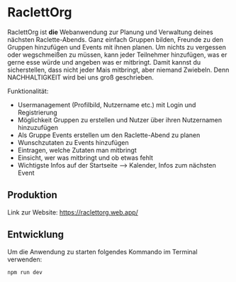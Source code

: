 # RaclettOrg
RaclettOrg ist **die** Webanwendung zur Planung und Verwaltung deines nächsten Raclette-Abends. Ganz einfach Gruppen bilden, Freunde zu den Gruppen hinzufügen und Events mit ihnen planen. Um nichts zu vergessen oder wegschmeißen zu müssen, kann jeder Teilnehmer hinzufügen, was er gerne esse würde und angeben was er mitbringt. Damit kannst du sicherstellen, dass nicht jeder Mais mitbringt, aber niemand Zwiebeln. Denn NACHHALTIGKEIT wird bei uns groß geschrieben.

Funktionalität:
* Usermanagement (Profilbild, Nutzername etc.) mit Login und Registrierung
* Möglichkeit Gruppen zu erstellen und Nutzer über ihren Nutzernamen hinzuzufügen
* Als Gruppe Events erstellen um den Raclette-Abend zu planen
* Wunschzutaten zu Events hinzufügen
* Eintragen, welche Zutaten man mitbringt
* Einsicht, wer was mitbringt und ob etwas fehlt
* Wichtigste Infos auf der Startseite --> Kalender, Infos zum nächsten Event

## Produktion
Link zur Website:
https://raclettorg.web.app/

## Entwicklung

Um die Anwendung zu starten folgendes Kommando im Terminal verwenden:

```shell
npm run dev
```
